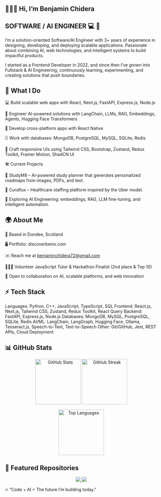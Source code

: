 ## 👨🏾‍💻 Hi, I’m Benjamin Chidera

## SOFTWARE / AI ENGINEER 💻 🚀

I’m a solution-oriented Software/AI Engineer with 3+ years of experience in designing, developing, and deploying scalable applications. Passionate about combining AI, web technologies, and intelligent systems to build impactful products.

I started as a Frontend Developer in 2022, and since then I’ve grown into Fullstack & AI Engineering, continuously learning, experimenting, and creating solutions that push boundaries.

## 🚀 What I Do

💻 Build scalable web apps with React, Next.js, FastAPI, Express.js, Node.js

🧠 Engineer AI-powered solutions with LangChain, LLMs, RAG, Embeddings, Agents, Hugging Face Transformers

📱 Develop cross-platform apps with React Native

🗄️ Work with databases: MongoDB, PostgreSQL, MySQL, SQLite, Redis

🎨 Craft responsive UIs using Tailwind CSS, Bootstrap, Zustand, Redux Toolkit, Framer Motion, ShadCN UI

🛠️ Current Projects

🧠 StudyM8 – AI-powered study planner that generates personalized roadmaps from images, PDFs, and text.

🏥 Curaflux – Healthcare staffing platform inspired by the Uber model.

🤖 Exploring AI Engineering: embeddings, RAG, LLM fine-tuning, and intelligent automation.

## 🌍 About Me

📍 Based in Dundee, Scotland

🖥️ Portfolio: discoverbenix.com

✉️ Reach me at benjaminchidera72@gmail.com

🧑🏾‍🏫 Volunteer JavaScript Tutor & Hackathon Finalist (2nd place & Top 10)

🤝 Open to collaboration on AI, scalable platforms, and web innovation

## ⚡ Tech Stack

Languages: Python, C++, JavaScript, TypeScript, SQL
Frontend: React.js, Next.js, Tailwind CSS, Zustand, Redux Toolkit, React Query
Backend: FastAPI, Express.js, Node.js
Databases: MongoDB, MySQL, PostgreSQL, SQLite, Redis
AI/ML: LangChain, LangGraph, Hugging Face, Ollama, Tesseract.js, Speech-to-Text, Text-to-Speech
Other: Git/GitHub, Jest, REST APIs, Cloud Deployment

## 📊 GitHub Stats
<p align="center"> <img src="https://github-readme-stats.vercel.app/api?username=Benjamin-chidera&show_icons=true&theme=tokyonight" alt="GitHub Stats" height="150"/> <img src="https://github-readme-streak-stats.herokuapp.com/?user=Benjamin-chidera&theme=tokyonight" alt="GitHub Streak" height="150"/> </p> <p align="center"> <img src="https://github-readme-stats.vercel.app/api/top-langs/?username=Benjamin-chidera&layout=compact&theme=tokyonight" alt="Top Languages" height="150"/> </p>

## 📌 Featured Repositories  

<p align="center">
  <a href="https://github.com/Benjamin-chidera/Postit-blog">
    <img src="https://github-readme-stats.vercel.app/api/pin/?username=Benjamin-chidera&repo=Postit-blog&theme=tokyonight" />
  </a>
  <a href="https://github.com/Benjamin-chidera/automated-study-planner">
    <img src="https://github-readme-stats.vercel.app/api/pin/?username=Benjamin-chidera&repo=automated-study-planner&theme=tokyonight" />
  </a>
</p>  

🔥 “Code + AI = The future I’m building today.”
